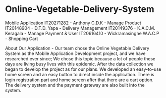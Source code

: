 # Online-Vegetable-Delivery-System
Mobile Application
IT20271282 - Anthony C.D.K           - Manage Product
IT20148904 - D.T.D. Yapa             - Delivery Management
IT20149376 - K.A.C.M. Keragala       - Manage Payment & User 
IT20616410 - Wickramasinghe W.A.C.P  - Shopping Cart

About Our Application - Our team chose the Online Vegetable Delivery System as the Mobile Application Development
project, and we have researched ever since; We chose this topic because a lot of people
these days are living busy lives with this epidemic. After the data collection we began to develop the
project as for our plans. We developed an easy-to-use home screen and an easy button to direct
inside the application. There is login registration part and home screen after that there are a cart option.
The delivery system and the payment gateway are also built into the system.
